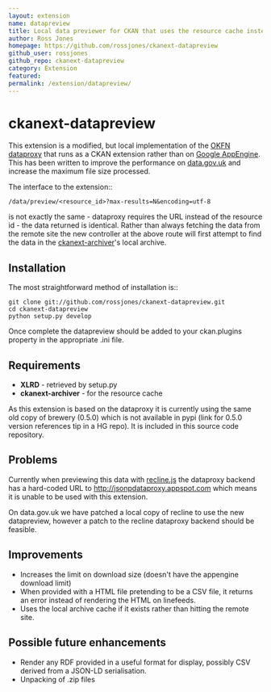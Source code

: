 ```yaml
---
layout: extension
name: datapreview
title: Local data previewer for CKAN that uses the resource cache instead of the remote data
author: Ross Jones
homepage: https://github.com/rossjones/ckanext-datapreview
github_user: rossjones
github_repo: ckanext-datapreview
category: Extension
featured: 
permalink: /extension/datapreview/
---
```



ckanext-datapreview
===================

This extension is a modified, but local implementation of the [OKFN dataproxy](https://github.com/okfn/dataproxy) that runs as a CKAN extension rather than on [Google AppEngine](http://jsonpdataproxy.appspot.com). This has been written to improve the performance on [data.gov.uk](data.gov.uk) and increase the maximum file size processed.

The interface to the extension::

    /data/preview/<resource_id>?max-results=N&encoding=utf-8

is not exactly the same - dataproxy requires the URL instead of the resource id - the data returned is identical. Rather than always fetching the data from the remote site the new controller at the above route will first attempt to find the data in the [ckanext-archiver](https://github.com/okfn/ckanext-archiver)'s local archive.

Installation
------------

The most straightforward method of installation is::

    git clone git://github.com/rossjones/ckanext-datapreview.git
    cd ckanext-datapreview
    python setup.py develop

Once complete the datapreview should be added to your ckan.plugins property in the appropriate .ini file.

Requirements
------------

-   **XLRD** - retrieved by setup.py
-   **ckanext-archiver** - for the resource cache

As this extension is based on the dataproxy it is currently using the same old copy of brewery (0.5.0) which is not available in pypi (link for 0.5.0 version references tip in a HG repo). It is included in this source code repository.

Problems
--------

Currently when previewing this data with [recline.js](reclinejs.com) the dataproxy backend has a hard-coded URL to <http://jsonpdataproxy.appspot.com> which means it is unable to be used with this extension.

On data.gov.uk we have patched a local copy of recline to use the new datapreview, however a patch to the recline dataproxy backend should be feasible.

Improvements
------------

-   Increases the limit on download size (doesn't have the appengine download limit)
-   When provided with a HTML file pretending to be a CSV file, it returns an error instead of rendering the HTML on linefeeds.
-   Uses the local archive cache if it exists rather than hitting the remote site.

Possible future enhancements
----------------------------

-   Render any RDF provided in a useful format for display, possibly CSV derived from a JSON-LD serialisation.
-   Unpacking of .zip files



